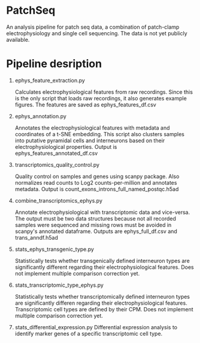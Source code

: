 # PatchSeq
An analysis pipeline for patch seq data, a combination of patch-clamp electrophysiology and single cell sequencing. The data is not yet publicly available.

# Pipeline desription
1. ephys_feature_extraction.py

   Calculates electrophysiological features from raw recordings. Since this is the only script that loads raw recordings, it also generates example figures. The features are saved as ephys_features_df.csv

2. ephys_annotation.py

   Annotates the electrophysiological features with metadata and coordinates of a t-SNE embedding. This script also clusters samples into putative pyramidal cells and interneurons  based on their electrophysiological properties. Output is ephys_features_annotated_df.csv

3. transcriptomics_quality_control.py

   Quality control on samples and genes using scanpy package. Also normalizes read counts to Log2 counts-per-million and annotates metadata. Output is    count_exons_introns_full_named_postqc.h5ad

4. combine_transcriptomics_ephys.py

   Annotate electrophysiological with transcriptomic data and vice-versa. The output must be two data structures because not all recorded samples were sequenced and missing rows must be avoided in scanpy's annotated dataframe. Outputs are ephys_full_df.csv and trans_anndf.h5ad

5. stats_ephys_transgenic_type.py

   Statistically tests whether transgenically defined interneuron types are significantly different regarding their electrophysiological features. Does not implement multiple comparison correction yet.
 
6. stats_transcriptomic_type_ephys.py

   Statistically tests whether transcriptomically defined interneuron types are significantly differen regarding their electrophysiological features. Transcriptomic cell types are defined by their CPM. Does not implement multiple comparison correction yet.

7. stats_differential_expression.py
   Differential expression analysis to identify marker genes of a specific transcriptomic cell type.
